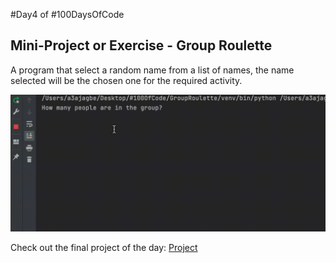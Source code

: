 #Day4 of #100DaysOfCode


## Mini-Project or Exercise - Group Roulette
A program that select a random name from a list of names, the name selected will be the chosen one for the required activity.

![Demo](https://github.com/A3AJAGBE/GroupRoulette/blob/main/group-roulette-video.gif)

Check out the final project of the day: [Project](https://github.com/A3AJAGBE/rock-paper-scissors-game)
